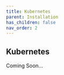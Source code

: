 ```yaml
---
title: Kubernetes
parent: Installation
has_children: false
nav_order: 2
---
```


## Kubernetes

Coming Soon...

